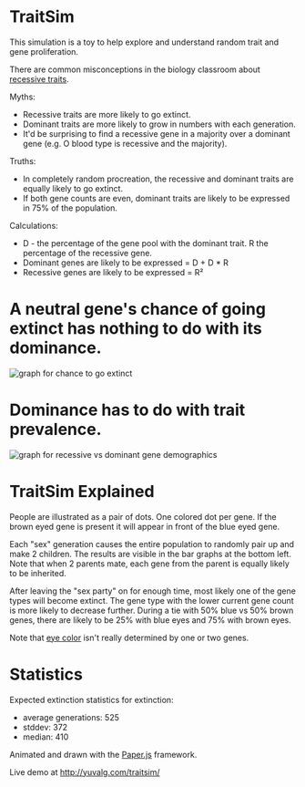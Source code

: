 ﻿TraitSim
============

This simulation is a toy to help explore and understand random trait and gene proliferation.

There are common misconceptions in the biology classroom about [recessive traits](http://en.wikipedia.org/wiki/Recessive).

Myths:

* Recessive traits are more likely to go extinct.
* Dominant traits are more likely to grow in numbers with each generation.
* It'd be surprising to find a recessive gene in a majority over a dominant gene (e.g. O blood type is recessive and the majority).

Truths:

* In completely random procreation, the recessive and dominant traits are equally likely to go extinct.
* If both gene counts are even, dominant traits are likely to be expressed in 75% of the population.

Calculations:
* D - the percentage of the gene pool with the dominant trait. R the percentage of the recessive gene.
* Dominant genes are likely to be expressed = D + D * R
* Recessive genes are likely to be expressed = R²


A neutral gene's chance of going extinct has nothing to do with its dominance.
==============

![graph for chance to go extinct](http://i.imgur.com/jb4QN.png "Chance to go extinct, has nothing to do with dominance.")

Dominance has to do with trait prevalence.
==============
![graph for recessive vs dominant gene demographics](http://i.imgur.com/Z4LM4.png "This only refers to gene expression, not to be confused with chance of extinction.")



TraitSim Explained
========================

People are illustrated as a pair of dots. One colored dot per gene. If the
brown eyed gene is present it will appear in front of the blue eyed gene.

Each "sex" generation causes the entire population to randomly pair up and
make 2 children. The results are visible in the bar graphs at the bottom left.
Note that when 2 parents mate, each gene from the parent is equally likely
to be inherited.

After leaving the "sex party" on for enough time, most likely one of the gene types
will become extinct. The gene type with the lower current gene count is more likely to
decrease further. During a tie with 50% blue vs 50% brown genes,
there are likely to be 25% with blue eyes and 75% with brown eyes.

Note that [eye color](http://en.wikipedia.org/wiki/Eye_color) isn't really determined by one or two
genes.

Statistics
===============
Expected extinction statistics for extinction:

* average generations: 525
* stddev: 372 
* median: 410



Animated and drawn with the [Paper.js](http://paperjs.org) framework.

Live demo at http://yuvalg.com/traitsim/